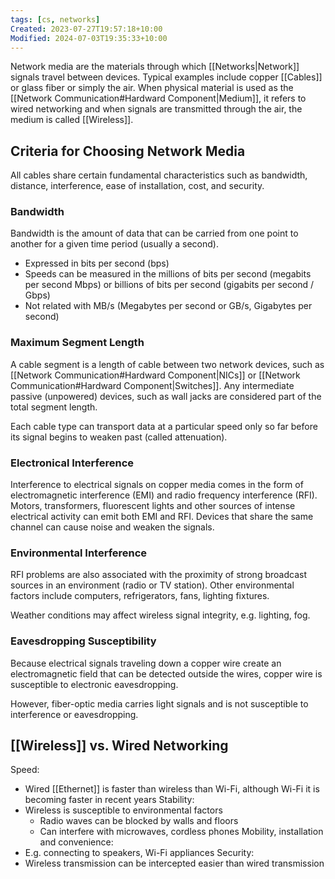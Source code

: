 ```yaml
---
tags: [cs, networks]
Created: 2023-07-27T19:57:18+10:00
Modified: 2024-07-03T19:35:33+10:00
---
```

Network media are the materials through which [[Networks|Network]] signals travel between devices. Typical examples include copper [[Cables]] or glass fiber or simply the air. When physical material is used as the [[Network Communication#Hardward Component|Medium]], it refers to wired networking and when signals are transmitted through the air, the medium is called [[Wireless]].

## Criteria for Choosing Network Media
All cables share certain fundamental characteristics such as bandwidth, distance, interference, ease of installation, cost, and security.

### Bandwidth 
Bandwidth is the amount of data that can be carried from one point to another for a given time period (usually a second).
- Expressed in bits per second (bps)
- Speeds can be measured in the millions of bits per second (megabits per second Mbps) or billions of bits per second (gigabits per second / Gbps)
- Not related with MB/s (Megabytes per second or GB/s, Gigabytes per second)

### Maximum Segment Length 
A cable segment is a length of cable between two network devices, such as [[Network Communication#Hardward Component|NICs]] or [[Network Communication#Hardward Component|Switches]]. Any intermediate passive (unpowered) devices, such as wall jacks are considered part of the total segment length. 

Each cable type can transport data at a particular speed only so far before its signal begins to weaken past (called attenuation).

### Electronical Interference
Interference to electrical signals on copper media comes in the form of electromagnetic interference (EMI) and radio frequency interference (RFI). Motors, transformers, fluorescent lights and other sources of intense electrical activity can emit both EMI and RFI. Devices that share the same channel can cause noise and weaken the signals.

### Environmental Interference
RFI problems are also associated with the proximity of strong broadcast sources in an environment (radio or TV station). Other environmental factors include computers, refrigerators, fans, lighting fixtures. 

Weather conditions may affect wireless signal integrity, e.g. lighting, fog.

### Eavesdropping Susceptibility
Because electrical signals traveling down a copper wire create an electromagnetic field that can be detected outside the wires, copper wire is susceptible to electronic eavesdropping. 

However, fiber-optic media carries light signals and is not susceptible to interference or eavesdropping.

## [[Wireless]] vs. Wired Networking
Speed:
- Wired [[Ethernet]] is faster than wireless than Wi-Fi, although Wi-Fi it is becoming faster in recent years
Stability:
- Wireless is susceptible to environmental factors
	- Radio waves can be blocked by walls and floors
	- Can interfere with microwaves, cordless phones
Mobility, installation and convenience:
- E.g. connecting to speakers, Wi-Fi appliances
Security:
- Wireless transmission can be intercepted easier than wired transmission